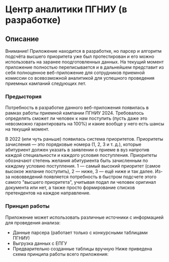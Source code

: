 # Центр аналитики ПГНИУ (в разработке)
## Описание
Внимание! Приложение находится в разработке, но парсер и алгоритм подсчёта высшего приоритета уже был протестирован
и его можно использовать на заранее поодготовленных данных. На текущий момент приложение полностью переписывается и в дальнейшем представит из себя полноценное веб-приложение для сотрудников приемной комиссии со всевозможной аналитикой для успешного проведения приемных кампаний следующих лет.

### Предыстория
Потребность в разработке данного веб-приложения появилась в рамках работы приемной кампании ПГНИУ 2024. Требовалось определять
сможет ли человек к нам поступить (пусть даже это невозможно гарантировать на 100%) и какие вообще у него есть шансы на текущий
момент. <br>

В 2022 (или чуть раньше) появилась система приоритетов. Приоритеты зачисления — это порядковые номера (1, 2, 3 и т. д.), которые абитуриент должен указать в заявлении о приеме в вуз напротив каждой специальности и каждого условия поступления. Приоритеты обозначают степень желания абитуриента быть зачисленным по каждому условию поступления. 1 — самый высокий приоритет (самое высокое желание поступить), 2 — ниже, 3 — ещё ниже и так далее. Из-за нововведений появляется потребность в быстром подсчете этого самого "высшего приоритета", учитывая подал ли человек оригинал документа или нет, а также просто формирование списков претендентов на каждое направление.
### Принцип работы
Приложение может использовать различные источники с информацией для проведения анализа:
* Данные парсера (работает только с конкурсными таблицами ПГНИУ)
* Выгрузка данных с ЕПГУ
* Предварительно созданные таблицы вручную
Ниже приведена схема принципа работы всего приложения:
